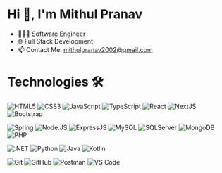 # Hi 👋, I'm Mithul Pranav

- 🧑🏻‍💻 Software Engineer
- 🌐 Full Stack Development
- 📫 Contact Me: mithulpranav2002@gmail.com

# Technologies 🛠️

<!-- Frontend -->
![HTML5](https://img.shields.io/badge/-HTML5-E34F26?style=flat-square&logo=html5&logoColor=white)
![CSS3](https://img.shields.io/badge/-CSS3-1572B6?style=flat-square&logo=css3)
![JavaScript](https://img.shields.io/badge/-JavaScript-F7DF1E?style=flat-square&logo=javascript&logoColor=black)
![TypeScript](https://img.shields.io/badge/-TypeScript-3178C6?style=flat-square&logo=typescript&logoColor=white)
![React](https://img.shields.io/badge/-React-61DAFB?style=flat-square&logo=react&logoColor=white)
![NextJS](https://img.shields.io/badge/-Next.JS-000000?style=flat-square&logo=Next.js)
![Bootstrap](https://img.shields.io/badge/-Bootstrap-7952B3?style=flat-square&logo=bootstrap&logoColor=white)


<!-- Backend -->
![Spring](https://img.shields.io/badge/-Spring-6DB33F?style=flat-square&logo=spring&logoColor=white)
![Node.JS](https://img.shields.io/badge/-Node.JS-339933?style=flat-square&logo=Node.js&logoColor=white)
![ExpressJS](https://img.shields.io/badge/-Express.JS-000000?style=flat-square&logo=Express)
![MySQL](https://img.shields.io/badge/-MySQL-4479A1?style=flat-square&logo=mysql&logoColor=white)
![SQLServer](https://img.shields.io/badge/-SQL%20Server-CC2927?style=flat-square&logo=Sqlite&logoColor=white)
![MongoDB](https://img.shields.io/badge/-MongoDB-47A248?style=flat-square&logo=mongodb&logoColor=white)
![PHP](https://img.shields.io/badge/-PHP-777BB4?style=flat-square&logo=php&logoColor=white)


<!-- Other Languages -->
![.NET](https://img.shields.io/badge/.NET-512BD4?style=flat-square&logo=dotnet&logoColor=white)
![Python](https://img.shields.io/badge/-Python-3776AB?style=flat-square&logo=Python&logoColor=white)
![Java](https://img.shields.io/badge/Java-ED8B00?style=flat-square&logo=openjdk&logoColor=white)
![Kotlin](https://img.shields.io/badge/-Kotlin-0095D5?style=flat-square&logo=kotlin&logoColor=white)

<!-- Tools -->
![Git](https://img.shields.io/badge/-Git-F05032?style=flat-square&logo=git&logoColor=white)
![GitHub](https://img.shields.io/badge/-GitHub-181717?style=flat-square&logo=github)
![Postman](https://img.shields.io/badge/-Postman-FF6C37?style=flat-square&logo=postman&logoColor=white)
![VS Code](https://img.shields.io/badge/-VS%20Code-007ACC?style=flat-square&logo=visualstudiocode&logoColor=white)
